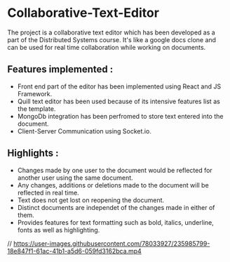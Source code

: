 # Collaborative-Text-Editor

The project is a collaborative text editor which has been developed as a part of the Distributed Systems course. It's like a google docs clone and can be used for real time collaboration while working on documents.

## Features implemented :

* Front end part of the editor has been implemented using React and JS Framework.
* Quill text editor has been used because of its intensive features list as the template.
* MongoDb integration has been perfromed to store text entered into the document.
* Client-Server Communication using Socket.io.

## Highlights :

* Changes made by one user to the document would be reflected for another user using the same document.
* Any changes, additions or deletions made to the document will be reflected in real time.
* Text does not get lost on reopening the document.
* Distinct documents are independet of the changes made in either of them.
* Provides features for text formatting such as bold, italics, underline, fonts as well as highlighting.

//
https://user-images.githubusercontent.com/78033927/235985799-18e847f1-61ac-41b1-a5d6-059fd3162bca.mp4

